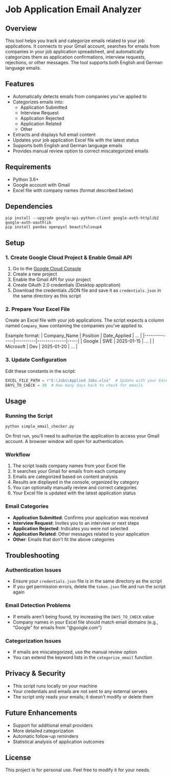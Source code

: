 # Job Application Email Analyzer

## Overview
This tool helps you track and categorize emails related to your job applications. It connects to your Gmail account, searches for emails from companies in your job application spreadsheet, and automatically categorizes them as application confirmations, interview requests, rejections, or other messages. The tool supports both English and German language emails.

## Features
- Automatically detects emails from companies you've applied to
- Categorizes emails into:
  - Application Submitted
  - Interview Request
  - Application Rejected
  - Application Related
  - Other
- Extracts and displays full email content
- Updates your job application Excel file with the latest status
- Supports both English and German language emails
- Provides manual review option to correct miscategorized emails

## Requirements
- Python 3.6+
- Google account with Gmail
- Excel file with company names (format described below)

## Dependencies
```
pip install --upgrade google-api-python-client google-auth-httplib2 google-auth-oauthlib
pip install pandas openpyxl beautifulsoup4
```

## Setup

### 1. Create Google Cloud Project & Enable Gmail API
1. Go to the [Google Cloud Console](https://console.cloud.google.com/)
2. Create a new project
3. Enable the Gmail API for your project
4. Create OAuth 2.0 credentials (Desktop application)
5. Download the credentials JSON file and save it as `credentials.json` in the same directory as this script

### 2. Prepare Your Excel File
Create an Excel file with your job applications. The script expects a column named `Company_Name` containing the companies you've applied to.

Example format:
| Company_Name | Position | Date_Applied | ... |
|--------------|----------|--------------|-----|
| Google       | SWE      | 2025-01-15   | ... |
| Microsoft    | Dev      | 2025-01-20   | ... |

### 3. Update Configuration
Edit these constants in the script:
```python
EXCEL_FILE_PATH = r"E:\Jobs\Applied Jobs.xlsx"  # Update with your Excel file path
DAYS_TO_CHECK = 30  # How many days back to check for emails
```

## Usage

### Running the Script
```
python simple_email_checker.py
```

On first run, you'll need to authorize the application to access your Gmail account. A browser window will open for authentication.

### Workflow
1. The script loads company names from your Excel file
2. It searches your Gmail for emails from each company
3. Emails are categorized based on content analysis
4. Results are displayed in the console, organized by category
5. You can optionally manually review and correct categories
6. Your Excel file is updated with the latest application status

### Email Categories
- **Application Submitted**: Confirms your application was received
- **Interview Request**: Invites you to an interview or next steps
- **Application Rejected**: Indicates you were not selected
- **Application Related**: Other messages related to your application
- **Other**: Emails that don't fit the above categories

## Troubleshooting

### Authentication Issues
- Ensure your `credentials.json` file is in the same directory as the script
- If you get permission errors, delete the `token.json` file and run the script again

### Email Detection Problems
- If emails aren't being found, try increasing the `DAYS_TO_CHECK` value
- Company names in your Excel file should match email domains (e.g., "Google" for emails from "@google.com")

### Categorization Issues
- If emails are miscategorized, use the manual review option
- You can extend the keyword lists in the `categorize_email` function

## Privacy & Security
- This script runs locally on your machine
- Your credentials and emails are not sent to any external servers
- The script only reads your emails; it doesn't modify or delete them

## Future Enhancements
- Support for additional email providers
- More detailed categorization
- Automatic follow-up reminders
- Statistical analysis of application outcomes

## License
This project is for personal use. Feel free to modify it for your needs.
